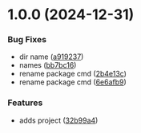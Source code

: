 # 1.0.0 (2024-12-31)


### Bug Fixes

* dir name ([a919237](https://github.com/falcorocks/TrustRootAssembler/commit/a919237ec9fc37b8f30ad0b55cdf1caa8f6e51e4))
* names ([bb7bc16](https://github.com/falcorocks/TrustRootAssembler/commit/bb7bc168f93ee638831d3fd405f3395579b0434d))
* rename package cmd ([2b4e13c](https://github.com/falcorocks/TrustRootAssembler/commit/2b4e13c73ed14eac5ed67dbc41a516d857da7fbe))
* rename package cmd ([6e6afb9](https://github.com/falcorocks/TrustRootAssembler/commit/6e6afb94478cfd48c395c44e4eb0766132136812))


### Features

* adds project ([32b99a4](https://github.com/falcorocks/TrustRootAssembler/commit/32b99a40617069660616d3f64ca017672a6dd5f3))
